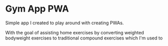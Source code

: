 # Gym App PWA

Simple app I created to play around with creating PWAs.

With the goal of assisting home exercises by converting weighted bodyweight exercises to traditional compound exercises which I'm used to